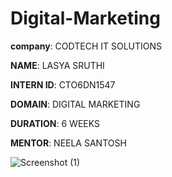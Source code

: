 # Digital-Marketing

**company**: CODTECH IT SOLUTIONS

**NAME**: LASYA SRUTHI

**INTERN ID**: CTO6DN1547

**DOMAIN**: DIGITAL MARKETING 

**DURATION**: 6 WEEKS 

**MENTOR**: NEELA SANTOSH

![Screenshot (1)](https://github.com/user-attachments/assets/de4a0cae-67c2-4963-9a47-fe1fdbef4587)










